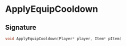 # ApplyEquipCooldown

## Signature

```cpp
void ApplyEquipCooldown(Player* player, Item* pItem)
```
